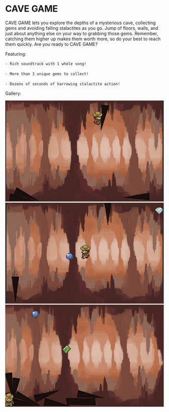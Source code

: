 # CAVE GAME

CAVE GAME lets you explore the depths of a mysterious cave, collecting gems and avoiding falling stalactites as you go. Jump of floors, walls, and just about anything else on your way to grabbing those gems. Remember, catching them higher up makes them worth more, so do your best to reach them quickly. Are you ready to CAVE GAME?

Featuring:

	- Rich soundtrack with 1 whole song!

	- More than 3 unique gems to collect!

	- Dozens of seconds of harrowing stalactite action!

Gallery:

![](images/ss2.png)
![](images/ss3.png)
![](images/ss1.png)

